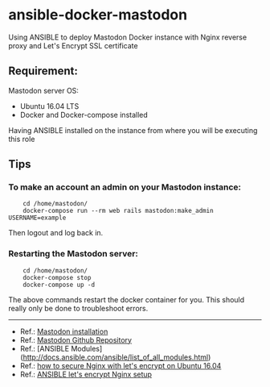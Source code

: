 # ansible-docker-mastodon
Using ANSIBLE to deploy Mastodon Docker instance with Nginx reverse proxy and Let's Encrypt SSL certificate

## Requirement:
Mastodon server OS:

* Ubuntu 16.04 LTS
* Docker and Docker-compose installed

Having ANSIBLE installed on the instance from where you will be executing this role

## Tips

### To make an account an admin on your Mastodon instance:

        cd /home/mastodon/
        docker-compose run --rm web rails mastodon:make_admin USERNAME=example
      
Then logout and log back in.
    
### Restarting the Mastodon server:

        cd /home/mastodon/
        docker-compose stop
        docker-compose up -d
The above commands restart the docker container for you. This should really only be done to troubleshoot errors.

***

- Ref.: [Mastodon installation](https://fediwiki.info/mastodon_install.html)
- Ref.: [Mastodon Github Repository](https://github.com/tootsuite/mastodon)
- Ref.: [ANSIBLE Modules] (http://docs.ansible.com/ansible/list_of_all_modules.html)
- Ref.: [how to secure Nginx with let's encrypt on Ubuntu 16.04](https://www.digitalocean.com/community/tutorials/how-to-secure-nginx-with-let-s-encrypt-on-ubuntu-16-04)
- Ref.: [ANSIBLE let's encrypt Nginx setup](https://gist.github.com/mattiaslundberg/ba214a35060d3c8603e9b1ec8627d349)
